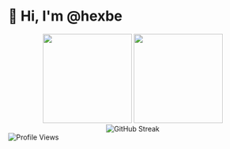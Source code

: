 # 👋 Hi, I'm @hexbe

<div align="center">
 
</div>

<div align="center">
  <img height="180em" src="https://github-readme-stats-chi-orcin.vercel.app/api?username=hexbe&show_icons=true&theme=tokyonight&include_all_commits=true&count_private=true"/>
  <img height="180em" src="https://github-readme-stats-chi-orcin.vercel.app/api/top-langs/?username=hexbe&theme=tokyonight&layout=compact&exclude_repo=github-readme-stats"/>
</div>

<div align="center">
  <img src="https://streak-stats.demolab.com?user=hexbe&theme=tokyonight&hide_border=true" alt="GitHub Streak" />
</div>

 <img src="https://komarev.com/ghpvc/?username=hexbe&color=58A6FF&style=for-the-badge" alt="Profile Views" />

</div>



